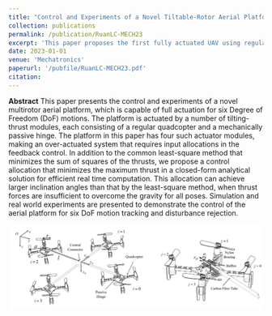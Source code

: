 ```yaml
---
title: "Control and Experiments of a Novel Tiltable-Rotor Aerial Platform Comprising Quadcopters and Passive Hinges"
collection: publications
permalink: /publication/RuanLC-MECH23
excerpt: 'This paper proposes the first fully actuated UAV using regular quadcopters and passive hinges as actuation modules.'
date: 2023-01-01
venue: 'Mechatronics'
paperurl: '/pubfile/RuanLC-MECH23.pdf'
citation: 
---
```



**Abstract** This paper presents the control and experiments of a novel multirotor aerial platform, which is capable of full actuation for six Degree of Freedom (DoF) motions. The platform is actuated by a number of tilting-thrust modules, each consisting of a regular quadcopter and a mechanically passive hinge. The platform in this paper has four such actuator modules, making an over-actuated system that requires input allocations in the feedback control. In addition to the common least-square method that minimizes the sum of squares of the thrusts, we propose a control allocation that minimizes the maximum thrust in a closed-form analytical solution for efficient real time computation. This allocation can achieve larger inclination angles than that by the least-square method, when thrust forces are insufficient to overcome the gravity for all poses. Simulation and real world experiments are presented to demonstrate the control of the aerial platform for six DoF motion tracking and disturbance rejection.

![picture](/pubfile/RuanLC-MECH23.jpg)
